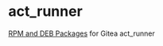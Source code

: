# act_runner
[RPM and DEB Packages](https://github.com/artefactcorp/act_runner/releases) for Gitea act_runner
